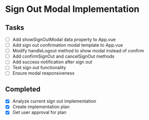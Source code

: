 # Sign Out Modal Implementation

## Tasks
- [ ] Add showSignOutModal data property to App.vue
- [ ] Add sign out confirmation modal template to App.vue
- [ ] Modify handleLogout method to show modal instead of confirm
- [ ] Add confirmSignOut and cancelSignOut methods
- [ ] Add success notification after sign out
- [ ] Test sign out functionality
- [ ] Ensure modal responsiveness

## Completed
- [x] Analyze current sign out implementation
- [x] Create implementation plan
- [x] Get user approval for plan
